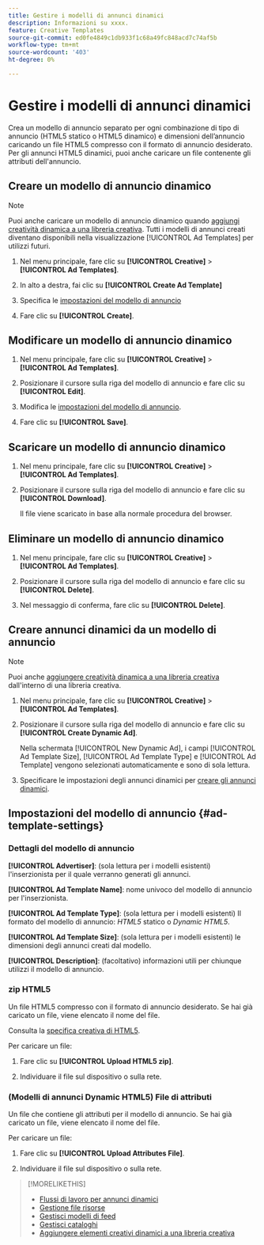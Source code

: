 ```yaml
---
title: Gestire i modelli di annunci dinamici
description: Informazioni su xxxx.
feature: Creative Templates
source-git-commit: ed0fe4849c1db933f1c68a49fc848acd7c74af5b
workflow-type: tm+mt
source-wordcount: '403'
ht-degree: 0%

---
```


# Gestire i modelli di annunci dinamici

Crea un modello di annuncio separato per ogni combinazione di tipo di annuncio (HTML5 statico o HTML5 dinamico) e dimensioni dell’annuncio caricando un file HTML5 compresso con il formato di annuncio desiderato. Per gli annunci HTML5 dinamici, puoi anche caricare un file contenente gli attributi dell&#39;annuncio<!-- more clarification? -->.

<!-- add this where/how?: You can use the same feed template for multiple ad templates. -->

<!-- EXPLAIN MORE:  Is this like repropagating a feed file through a template, or can you just change some things? Is generating an ad template a one-time thing, using the existing feed file, but you might later update the file and re-propagation doesn't happen automatically? Clarify the use cases for each.-->

## Creare un modello di annuncio dinamico

>[!NOTE]
>
>Puoi anche caricare un modello di annuncio dinamico quando [aggiungi creatività dinamica a una libreria creativa](/help/creative/creative-libraries/creative-add-dynamic.md). Tutti i modelli di annunci creati diventano disponibili nella visualizzazione [!UICONTROL Ad Templates] per utilizzi futuri.

1. Nel menu principale, fare clic su **[!UICONTROL Creative]** > **[!UICONTROL Ad Templates]**.

1. In alto a destra, fai clic su **[!UICONTROL Create Ad Template]**

1. Specifica le [impostazioni del modello di annuncio](#ad-template-settings)

1. Fare clic su **[!UICONTROL Create]**.

## Modificare un modello di annuncio dinamico

1. Nel menu principale, fare clic su **[!UICONTROL Creative]** > **[!UICONTROL Ad Templates]**.

1. Posizionare il cursore sulla riga del modello di annuncio e fare clic su **[!UICONTROL Edit]**.

1. Modifica le [impostazioni del modello di annuncio](#ad-template-settings).

1. Fare clic su **[!UICONTROL Save]**.

## Scaricare un modello di annuncio dinamico

<!-- Explain more about what this contains and the format:  Downloaded ad templates are compressed (zipped) files that include XXX as TDF files and the uploaded HTML5 (and attributes?) data. You can open the TDF file in a text editor. -->

1. Nel menu principale, fare clic su **[!UICONTROL Creative]** > **[!UICONTROL Ad Templates]**.

1. Posizionare il cursore sulla riga del modello di annuncio e fare clic su **[!UICONTROL Download]**.

   Il file viene scaricato in base alla normale procedura del browser.

## Eliminare un modello di annuncio dinamico

1. Nel menu principale, fare clic su **[!UICONTROL Creative]** > **[!UICONTROL Ad Templates]**.

1. Posizionare il cursore sulla riga del modello di annuncio e fare clic su **[!UICONTROL Delete]**.

1. Nel messaggio di conferma, fare clic su **[!UICONTROL Delete]**.<!-- Confirm -->

## Creare annunci dinamici da un modello di annuncio

>[!NOTE]
>
>Puoi anche [aggiungere creatività dinamica a una libreria creativa](/help/creative/creative-libraries/creative-add-dynamic.md) dall&#39;interno di una libreria creativa.

1. Nel menu principale, fare clic su **[!UICONTROL Creative]** > **[!UICONTROL Ad Templates]**.

1. Posizionare il cursore sulla riga del modello di annuncio e fare clic su **[!UICONTROL Create Dynamic Ad]**.

   Nella schermata [!UICONTROL New Dynamic Ad], i campi [!UICONTROL Ad Template Size], [!UICONTROL Ad Template Type] e [!UICONTROL Ad Template] vengono selezionati automaticamente e sono di sola lettura.

1. Specificare le impostazioni degli annunci dinamici per [creare gli annunci dinamici](/help/creative/creative-libraries/creative-add-dynamic.md).

## Impostazioni del modello di annuncio {#ad-template-settings}

### Dettagli del modello di annuncio

**[!UICONTROL Advertiser]**: (sola lettura per i modelli esistenti) l&#39;inserzionista per il quale verranno generati gli annunci.

**[!UICONTROL Ad Template Name]**: nome univoco del modello di annuncio per l&#39;inserzionista.

**[!UICONTROL Ad Template Type]**: (sola lettura per i modelli esistenti) Il formato del modello di annuncio: *HTML5* statico o *Dynamic HTML5*.

**[!UICONTROL Ad Template Size]**: (sola lettura per i modelli esistenti) le dimensioni degli annunci creati dal modello.

**[!UICONTROL Description]**: (facoltativo) informazioni utili per chiunque utilizzi il modello di annuncio.

<!-- I don't see this on 9/24:

### (Static HTML5 ad templates) Click Tags

**\[Click Tag Parameter\]**: The click tag parameters to allow click-tracking redirects from ads created using the ad template. To add a parameter, click **[!UICONTROL + Add More]** and enter an additional parameter. You can include up to five parameters.

-->

### zip HTML5

Un file HTML5 compresso con il formato di annuncio desiderato. Se hai già caricato un file, viene elencato il nome del file.

Consulta la [specifica creativa di HTML5](/help/creative/creative-libraries/html5-creative-specification.md).

Per caricare un file:

1. Fare clic su **[!UICONTROL Upload HTML5 zip]**.

1. Individuare il file sul dispositivo o sulla rete.

### (Modelli di annunci Dynamic HTML5) File di attributi

<!-- EXPLAIN -->Un file che contiene gli attributi per il modello di annuncio. Se hai già caricato un file, viene elencato il nome del file.

<!-- Add specs for this file type -->

Per caricare un file:

1. Fare clic su **[!UICONTROL Upload Attributes File]**.

1. Individuare il file sul dispositivo o sulla rete.

>[!MORELIKETHIS]
>
>* [Flussi di lavoro per annunci dinamici](/help/creative/introduction/workflow-dynamic-ads.md)
>* [Gestione file risorse](/help/creative/feeds/asset-manage.md)
>* [Gestisci modelli di feed](/help/creative/feeds/feed-template-manage.md)
>* [Gestisci cataloghi](/help/creative/feeds/catalog-manage.md)
>* [Aggiungere elementi creativi dinamici a una libreria creativa](/help/creative/creative-libraries/creative-add-dynamic.md)

